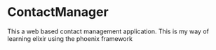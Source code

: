 # ContactManager

This a web based contact management application. This is my way of learning elixir using the phoenix framework
